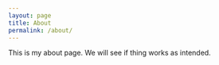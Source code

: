 ```yaml
---
layout: page
title: About
permalink: /about/
---
```



This is my about page. We will see if thing works as intended.
